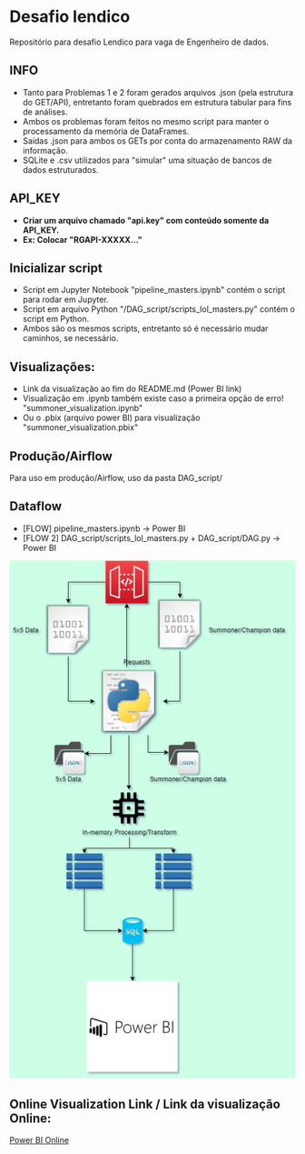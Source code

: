 # Desafio lendico
Repositório para desafio Lendico para vaga de Engenheiro de dados.

## INFO
 - Tanto para Problemas 1 e 2 foram gerados arquivos .json (pela estrutura do GET/API), entretanto foram quebrados em estrutura tabular para fins de análises.
 - Ambos os problemas foram feitos no mesmo script para manter o processamento da memória de DataFrames.
 - Saídas .json para ambos os GETs por conta do armazenamento RAW da informação.
 - SQLite e .csv utilizados para "simular" uma situação de bancos de dados estruturados.

## API_KEY
 - <b>Criar um arquivo chamado "api.key" com conteúdo somente da API_KEY.</b>
 - <b>Ex: Colocar "RGAPI-XXXXX..."</b>

## Inicializar script
 - Script em Jupyter Notebook "pipeline_masters.ipynb" contém o script para rodar em Jupyter.
 - Script em arquivo Python "/DAG_script/scripts_lol_masters.py" contém o script em Python.
 - Ambos são os mesmos scripts, entretanto só é necessário mudar caminhos, se necessário.

## Visualizações:
 - Link da visualização ao fim do README.md (Power BI link)
 - Visualização em .ipynb também existe caso a primeira opção de erro! "summoner_visualization.ipynb"
 - Ou o .pbix (arquivo power BI) para visualização "summoner_visualization.pbix"

## Produção/Airflow
Para uso em produção/Airflow, uso da pasta DAG_script/

## Dataflow
 - [FLOW] pipeline_masters.ipynb -> Power BI
 - [FLOW 2] DAG_script/scripts_lol_masters.py + DAG_script/DAG.py -> Power BI

![alt text](https://github.com/ShigueruHosoya/data_eng_lendico/blob/main/riotapi.png)


## Online Visualization Link / Link da visualização Online:

[Power BI Online](https://app.powerbi.com/reportEmbed?reportId=ba0ab76e-26e3-4416-96e2-a5cc57dc6f82&autoAuth=true&ctid=567ca50b-f198-4b11-bf79-f378e335c9c0&config=eyJjbHVzdGVyVXJsIjoiaHR0cHM6Ly93YWJpLXNvdXRoLWNlbnRyYWwtdXMtcmVkaXJlY3QuYW5hbHlzaXMud2luZG93cy5uZXQvIn0%3D)
